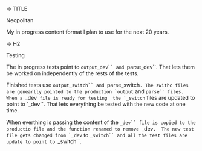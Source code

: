 -> TITLE

Neopolitan

My in progress content format I plan to 
use for the next 20 years. 

-> H2

Testing

The in progress tests point to `output_dev``
and `parse_dev``. That lets them be worked
on independently of the rests of the tests. 

Finished tests use `output_switch`` and
`parse_switch``. The swithc files are genearlly
pointed to the production `output`` and `parse``
files. When a `_dev`` file is ready for testing 
the `_switch`` files are updated to point to 
`_dev``. That lets everything be tested with 
the new code at one time. 

When everthing is passing the content of the
`_dev`` file is copied to the productio file
and the function renamed to remove `_dev``. 
The new test file gets changed from `_dev`` 
to `_switch`` and all the test files are 
update to point to `_switch``. 

